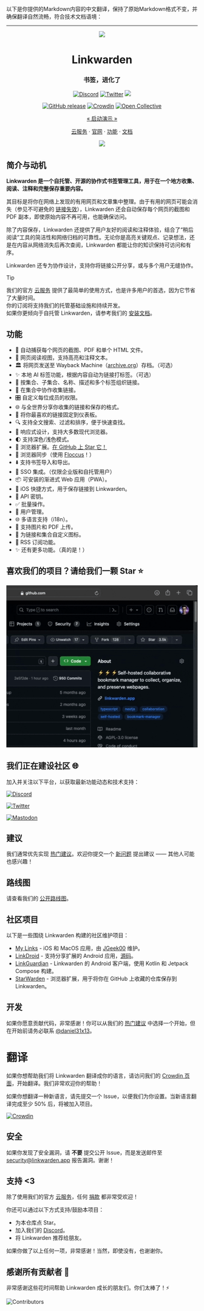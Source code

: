 以下是你提供的Markdown内容的中文翻译，保持了原始Markdown格式不变，并确保翻译自然流畅，符合技术文档语境：

---

<div align="center">
  <img src="./assets/logo.png" width="100px" />
  <h1>Linkwarden</h1>
  <h3>书签，进化了</h3>

<a href="https://discord.com/invite/CtuYV47nuJ"><img src="https://img.shields.io/discord/1117993124669702164?logo=discord&style=flat" alt="Discord"></a>
<a href="https://twitter.com/LinkwardenHQ"><img src="https://img.shields.io/twitter/follow/linkwarden" alt="Twitter"></a> <a href="https://news.ycombinator.com/item?id=36942308"><img src="https://img.shields.io/badge/Hacker%20News-280-%23FF6600"></img></a>

<a href="https://github.com/linkwarden/linkwarden/releases"><img alt="GitHub release" src="https://img.shields.io/github/v/release/linkwarden/linkwarden"></a>
<a href="https://crowdin.com/project/linkwarden">
<img src="https://badges.crowdin.net/linkwarden/localized.svg" alt="Crowdin" /></a>
<a href="https://opencollective.com/linkwarden"><img src="https://img.shields.io/opencollective/all/linkwarden" alt="Open Collective"></a>

</div>

<div align='center'>

[« 启动演示 »](https://demo.linkwarden.app)

[云服务](https://cloud.linkwarden.app) · [官网](https://linkwarden.app) · [功能](https://github.com/linkwarden/linkwarden#features) · [文档](https://docs.linkwarden.app)

<img src="./assets/home.png" />

</div>

## 简介与动机

**Linkwarden 是一个自托管、开源的协作式书签管理工具，用于在一个地方收集、阅读、注释和完整保存重要内容。**

其目标是将你在网络上发现的有用网页和文章集中整理。由于有用的网页可能会消失（参见不可避免的 [链接失效](https://zh.wikipedia.org/wiki/%E9%93%BE%E6%8E%A5%E5%A4%B1%E6%95%88)），Linkwarden 还会自动保存每个网页的截图和 PDF 副本，即使原始内容不再可用，也能确保访问。

除了内容保存，Linkwarden 还提供了用户友好的阅读和注释体验，结合了“稍后阅读”工具的简洁性和网络归档的可靠性。无论你是高亮关键观点、记录想法，还是在内容从网络消失后再次查阅，Linkwarden 都能让你的知识保持可访问和有序。

Linkwarden 还专为协作设计，支持你将链接公开分享，或与多个用户无缝协作。

> [!TIP]  
> 我们的官方 [云服务](https://linkwarden.app/#pricing) 提供了最简单的使用方式，也是许多用户的首选，因为它节省了大量时间。<br> 你的订阅将支持我们的托管基础设施和持续开发。<br> 如果你更倾向于自托管 Linkwarden，请参考我们的 [安装文档](https://docs.linkwarden.app/self-hosting/installation)。

## 功能

- 📸 自动捕获每个网页的截图、PDF 和单个 HTML 文件。
- 📖 网页阅读视图，支持高亮和注释文本。
- 🏛️ 将网页发送至 Wayback Machine（[archive.org](https://archive.org)）存档。（可选）
- ✨ 本地 AI 标签功能，根据内容自动为链接打标签。（可选）
- 📂 按集合、子集合、名称、描述和多个标签组织链接。
- 👥 在集合中协作收集链接。
- 🎛️ 自定义每位成员的权限。
- 🌐 与全世界分享你收集的链接和保存的格式。
- 📌 将你最喜欢的链接固定到仪表板。
- 🔍 支持全文搜索、过滤和排序，便于快速查找。
- 📱 响应式设计，支持大多数现代浏览器。
- 🌓 支持深色/浅色模式。
- 🧩 浏览器扩展。[在 GitHub 上 Star 它！](https://github.com/linkwarden/browser-extension)
- 🔄 浏览器同步（使用 [Floccus](https://floccus.org)！）
- ⬇️ 支持书签导入和导出。
- 🔐 SSO 集成。（仅限企业版和自托管用户）
- 📦 可安装的渐进式 Web 应用（PWA）。
- 🍎 iOS 快捷方式，用于保存链接到 Linkwarden。
- 🔑 API 密钥。
- ✅ 批量操作。
- 👥 用户管理。
- 🌐 多语言支持（i18n）。
- 📁 支持图片和 PDF 上传。
- 🎨 为链接和集合自定义图标。
- 🔔 RSS 订阅功能。
- ✨ 还有更多功能。（真的是！）

## 喜欢我们的项目？请给我们一颗 Star ⭐

![Star Us](https://raw.githubusercontent.com/linkwarden/linkwarden/main/assets/star_repo.gif)

## 我们正在建设社区 🌐

加入并关注以下平台，以获取最新功能动态和技术支持：

<a href="https://discord.com/invite/CtuYV47nuJ"><img src="https://img.shields.io/discord/1117993124669702164?logo=discord&style=flat" alt="Discord"></a>

<a href="https://twitter.com/LinkwardenHQ"><img src="https://img.shields.io/twitter/follow/linkwarden" alt="Twitter"></a>

<a href="https://fosstodon.org/@linkwarden"><img src="https://img.shields.io/mastodon/follow/110748840237143200?domain=https%3A%2F%2Ffosstodon.org" alt="Mastodon"></a>

## 建议

我们通常优先实现 [热门建议](https://github.com/linkwarden/linkwarden/issues?q=is%3Aissue%20is%3Aopen%20sort%3Areactions-%2B1-desc)。欢迎你提交一个 [新问题](https://github.com/linkwarden/linkwarden/issues/new?assignees=&labels=enhancement&projects=&template=feature_request.md&title=) 提出建议 —— 其他人可能也感兴趣！

## 路线图

请查看我们的 [公开路线图](https://github.com/orgs/linkwarden/projects/1)。

## 社区项目

以下是一些围绕 Linkwarden 构建的社区维护项目：

- [My Links](https://apps.apple.com/ca/app/my-links-for-linkwarden/id6504573402) - iOS 和 MacOS 应用，由 [JGeek00](https://github.com/JGeek00) 维护。
- [LinkDroid](https://fossdroid.com/a/linkdroid-for-linkwarden.html) - 支持分享扩展的 Android 应用，[源码](https://github.com/Dacid99/LinkDroid-for-Linkwarden)。
- [LinkGuardian](https://github.com/Elbullazul/LinkGuardian) - Linkwarden 的 Android 客户端，使用 Kotlin 和 Jetpack Compose 构建。
- [StarWarden](https://github.com/rtuszik/starwarden) - 浏览器扩展，用于将你在 GitHub 上收藏的仓库保存到 Linkwarden。

## 开发

如果你愿意贡献代码，非常感谢！你可以从我们的 [热门建议](https://github.com/linkwarden/linkwarden/issues?q=is%3Aissue%20is%3Aopen%20sort%3Areactions-%2B1-desc) 中选择一个开始，但在开始前请务必联系 [@daniel31x13](https://github.com/daniel31x13)。

# 翻译

如果你想帮助我们将 Linkwarden 翻译成你的语言，请访问我们的 [Crowdin 页面](https://crowdin.com/project/linkwarden)，开始翻译。我们非常欢迎你的帮助！

如果你想翻译一种新语言，请先提交一个 Issue，以便我们为你设置。当新语言翻译完成至少 50% 后，将被加入项目。

<a href="https://crowdin.com/project/linkwarden">
<img src="https://badges.crowdin.net/linkwarden/localized.svg" alt="Crowdin" /></a>

## 安全

如果你发现了安全漏洞，请 **不要** 提交公开 Issue，而是发送邮件至 [security@linkwarden.app](mailto:security@linkwarden.app) 报告漏洞。谢谢！

## 支持 <3

除了使用我们的官方 [云服务](https://linkwarden.app/#pricing)，任何 [捐款](https://opencollective.com/linkwarden) 都非常受欢迎！

你还可以通过以下方式支持/鼓励本项目：

- 为本仓库点 Star。
- 加入我们的 [Discord](https://discord.com/invite/CtuYV47nuJ)。
- 将 Linkwarden 推荐给朋友。

如果你做了以上任何一项，非常感谢！当然，即使没有，也谢谢你。

## 感谢所有贡献者 💪

非常感谢这些花时间帮助 Linkwarden 成长的朋友们。你们太棒了！⚡️

<img src="https://contributors-img.web.app/image?repo=linkwarden/linkwarden" alt="Contributors"/>